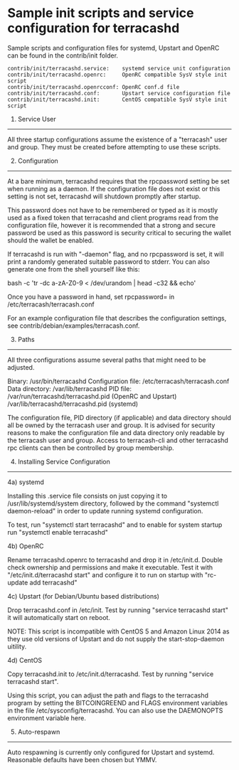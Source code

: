 Sample init scripts and service configuration for terracashd
==========================================================

Sample scripts and configuration files for systemd, Upstart and OpenRC
can be found in the contrib/init folder.

    contrib/init/terracashd.service:    systemd service unit configuration
    contrib/init/terracashd.openrc:     OpenRC compatible SysV style init script
    contrib/init/terracashd.openrcconf: OpenRC conf.d file
    contrib/init/terracashd.conf:       Upstart service configuration file
    contrib/init/terracashd.init:       CentOS compatible SysV style init script

1. Service User
---------------------------------

All three startup configurations assume the existence of a "terracash" user
and group.  They must be created before attempting to use these scripts.

2. Configuration
---------------------------------

At a bare minimum, terracashd requires that the rpcpassword setting be set
when running as a daemon.  If the configuration file does not exist or this
setting is not set, terracashd will shutdown promptly after startup.

This password does not have to be remembered or typed as it is mostly used
as a fixed token that terracashd and client programs read from the configuration
file, however it is recommended that a strong and secure password be used
as this password is security critical to securing the wallet should the
wallet be enabled.

If terracashd is run with "-daemon" flag, and no rpcpassword is set, it will
print a randomly generated suitable password to stderr.  You can also
generate one from the shell yourself like this:

bash -c 'tr -dc a-zA-Z0-9 < /dev/urandom | head -c32 && echo'

Once you have a password in hand, set rpcpassword= in /etc/terracash/terracash.conf

For an example configuration file that describes the configuration settings,
see contrib/debian/examples/terracash.conf.

3. Paths
---------------------------------

All three configurations assume several paths that might need to be adjusted.

Binary:              /usr/bin/terracashd
Configuration file:  /etc/terracash/terracash.conf
Data directory:      /var/lib/terracashd
PID file:            /var/run/terracashd/terracashd.pid (OpenRC and Upstart)
                     /var/lib/terracashd/terracashd.pid (systemd)

The configuration file, PID directory (if applicable) and data directory
should all be owned by the terracash user and group.  It is advised for security
reasons to make the configuration file and data directory only readable by the
terracash user and group.  Access to terracash-cli and other terracashd rpc clients
can then be controlled by group membership.

4. Installing Service Configuration
-----------------------------------

4a) systemd

Installing this .service file consists on just copying it to
/usr/lib/systemd/system directory, followed by the command
"systemctl daemon-reload" in order to update running systemd configuration.

To test, run "systemctl start terracashd" and to enable for system startup run
"systemctl enable terracashd"

4b) OpenRC

Rename terracashd.openrc to terracashd and drop it in /etc/init.d.  Double
check ownership and permissions and make it executable.  Test it with
"/etc/init.d/terracashd start" and configure it to run on startup with
"rc-update add terracashd"

4c) Upstart (for Debian/Ubuntu based distributions)

Drop terracashd.conf in /etc/init.  Test by running "service terracashd start"
it will automatically start on reboot.

NOTE: This script is incompatible with CentOS 5 and Amazon Linux 2014 as they
use old versions of Upstart and do not supply the start-stop-daemon uitility.

4d) CentOS

Copy terracashd.init to /etc/init.d/terracashd. Test by running "service terracashd start".

Using this script, you can adjust the path and flags to the terracashd program by
setting the BITCOINGREEND and FLAGS environment variables in the file
/etc/sysconfig/terracashd. You can also use the DAEMONOPTS environment variable here.

5. Auto-respawn
-----------------------------------

Auto respawning is currently only configured for Upstart and systemd.
Reasonable defaults have been chosen but YMMV.
